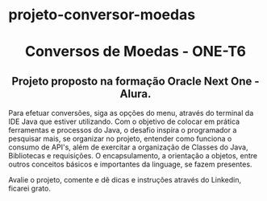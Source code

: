 # projeto-conversor-moedas
<h1 align="center"> Conversos de Moedas - ONE-T6 </h1>
<h2 align="center">Projeto proposto na formação Oracle Next One - Alura.</h2>
<p1>Para efetuar conversões, siga as opções do menu, através do terminal da IDE Java que estiver utilizando. Com o objetivo de colocar em prática ferramentas e processos do Java, o desafio inspira o programador a pesquisar mais, se organizar no projeto, entender como funciona o consumo de API's, além de exercitar a organização de Classes do Java, Bibliotecas e requisições. O encapsulamento, a orientação a objetos, entre outros conceitos básicos e importantes da linguage, se fazem presentes. </p1>

<p2>Avalie o projeto, comente e dê dicas e instruções através do Linkedin, ficarei grato.</p2>
